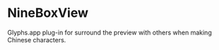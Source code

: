 # NineBoxView
 Glyphs.app plug-in for surround the preview with others when making Chinese characters.
